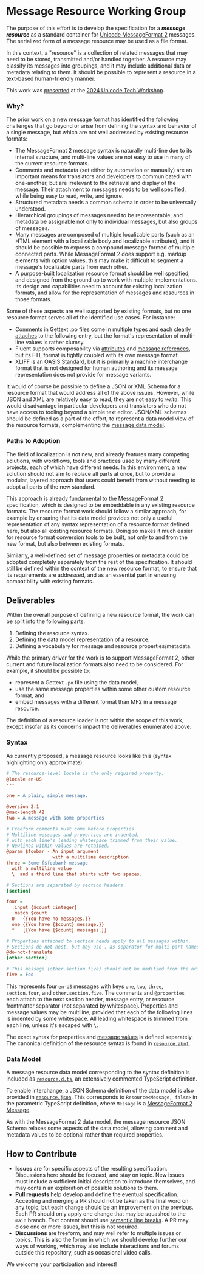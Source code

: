 # Message Resource Working Group

The purpose of this effort is to develop the specification
for a **_message resource_** as a standard container for [Unicode MessageFormat 2] messages.
The serialized form of a message resource may be used as a file format.

[unicode messageformat 2]: https://github.com/unicode-org/message-format-wg

In this context, a "resource" is a collection of related messages
that may need to be stored, transmitted and/or handled together.
A resource may classify its messages into groupings,
and it may include additional data or metadata relating to them.
It should be possible to represent a resource in a text-based human-friendly manner.

This work was [presented](https://www.youtube.com/watch?v=ksgm_B-uUCU)
at the [2024 Unicode Tech Workshop](https://www.unicode.org/events/utw/2024/).

### Why?

The prior work on a new message format has identified the following challenges
that go beyond or arise from defining the syntax and behavior of a single message,
but which are not well addressed by existing resource formats:

- The MessageFormat 2 message syntax is naturally multi-line due to its internal structure,
  and multi-line values are not easy to use in many of the current resource formats.
- Comments and metadata (set either by automation or manually)
  are an important means for translators and developers to communicated with one-another,
  but are irrelevant to the retrieval and display of the message.
  Their attachment to messages needs to be well specified,
  while being easy to read, write, and ignore.
- Structured metadata needs a common schema in order to be universally understood.
- Hierarchical groupings of messages need to be representable,
  and metadata be assignable not only to individual messages,
  but also groups of messages.
- Many messages are composed of multiple localizable parts
  (such as an HTML element with a localizable body and localizable attributes),
  and it should be possible to express a compound message formed of multiple connected parts.
  While MessageFormat 2 does support e.g. markup elements with option values,
  this may make it difficult to segment a message's localizable parts from each other.
- A purpose-built localization resource format should be well specified,
  and designed from the ground up to work with multiple implementations.
  Its design and capabilities need to account for existing localization formats,
  and allow for the representation of messages and resources in those formats.

Some of these aspects are well supported by existing formats,
but no one resource format serves all of the identified use cases.
For instance:

- Comments in Gettext .po files come in multiple types and each [clearly attaches] to the following entry,
  but the format's representation of multi-line values is rather clumsy.
- Fluent supports composability via [attributes] and [message references],
  but its FTL format is tightly coupled with its own message format.
- XLIFF is an [OASIS Standard],
  but it is primarily a machine interchange format that is not designed for human authoring
  and its message representation does not provide for message variants.

It would of course be possible to define a JSON or XML Schema
for a resource format that would address all of the above issues.
However, while JSON and XML are relatively easy to read, they are not easy to _write_.
This would disadvantage in particular developers and translators
who do not have access to tooling beyond a simple text editor.
JSON/XML schemas should be defined as a part of the effort,
to represent a data model view of the resource formats,
complementing the [message data model].

[clearly attaches]: https://www.gnu.org/software/gettext/manual/html_node/PO-Files.html
[attributes]: https://projectfluent.org/fluent/guide/attributes.html
[message references]: https://projectfluent.org/fluent/guide/references.html
[message data model]: https://github.com/unicode-org/message-format-wg/tree/main/spec/data-model
[OASIS Standard]: https://docs.oasis-open.org/xliff/xliff-core/v2.1/os/xliff-core-v2.1-os.html

### Paths to Adoption

The field of localization is not new, and already features many competing solutions,
with workflows, tools and practices used by many different projects,
each of which have different needs.
In this environment, a new solution should not aim to replace all parts at once,
but to provide a modular, layered approach that users could benefit from
without needing to adopt all parts of the new standard.

This approach is already fundamental to the MessageFormat 2 specification,
which is designed to be embeddable in any existing resource formats.
The resource format work should follow a similar approach,
for example by ensuring that its data model provides not only a useful representation
of any syntax representation of a resource format defined here,
but also all existing resource formats.
Doing so makes it much easier for resource format conversion tools to be built,
not only to and from the new format, but also between existing formats.

Similarly, a well-defined set of message properties or metadata
could be adopted completely separately from the rest of the specification.
It should still be defined within the context of the new resource format,
to ensure that its requirements are addressed,
and as an essential part in ensuring compatibility with existing formats.

## Deliverables

Within the overall purpose of defining a new resource format,
the work can be split into the following parts:

1. Defining the resource syntax.
2. Defining the data model representation of a resource.
3. Defining a vocabulary for message and resource properties/metadata.

While the primary driver for the work is to support MessageFormat 2,
other current and future localization formats also need to be considered.
For example, it should be possible to:

- represent a Gettext `.po` file using the data model,
- use the same message properties within some other custom resource format, and
- embed messages with a different format than MF2 in a message resource.

The definition of a resource loader is not within the scope of this work,
except insofar as its concerns impact the deliverables enumerated above.

### Syntax

As currently proposed,
a message resource looks like this
(syntax highlighting only approximate):

```ini
# The resource-level locale is the only required property.
@locale en-US
---

one = A plain, simple message.

@version 2.1
@max-length 42
two = A message with some properties

# Freeform comments must come before properties.
# Multiline messages and properties are indented,
# with each line's leading whitespace trimmed from their value.
# Newlines within values are retained.
@param $foobar - An input argument
                 with a multiline description
three = Some {$foobar} message
  with a multiline value
  \  and a third line that starts with two spaces.

# Sections are separated by section headers.
[section]

four =
  .input {$count :integer}
  .match $count
  0   {{You have no messages.}}
  one {{You have {$count} message.}}
  *   {{You have {$count} messages.}}

# Properties attached to section heads apply to all messages within.
# Sections do not nest, but may use . as separator for multi-part names.
@do-not-translate
[other.section]

# This message (other.section.five) should not be modified from the original.
five = Foo
```

This represents four `en-US` messages with keys `one`, `two`, `three`, `section.four`, and `other.section.five`.
The comments and `@properties` each attach to the next
section header, message entry, or resource frontmatter separator (not separated by whitespace).
Properties and message values may be multiline, provided that each of the following lines is indented by some whitespace.
All leading whitespace is trimmed from each line, unless it's escaped with `\`.

The exact syntax for properties and
[message values](https://github.com/unicode-org/message-format-wg/blob/main/spec/syntax.md)
is defined separately.
The canonical definition of the resource syntax is found in [`resource.abnf`](./resource.abnf).

### Data Model

A message resource data model corresponding to the syntax definition
is included as [`resource.d.ts`](./resource.d.ts),
an extensively commented TypeScript definition.

To enable interchange, a JSON Schema definition of the data model
is also provided in [`resource.json`](./resource.json).
This corresponds to `Resource<Message, false>`
in the parametric TypeScript definition,
where `Message` is a [MessageFormat 2 Message](https://github.com/unicode-org/message-format-wg/blob/main/spec/data-model/README.md#messages).

As with the MessageFormat 2 data model,
the message resource JSON Schema relaxes some aspects of the data model,
allowing comment and metadata values to be optional rather than required properties.

## How to Contribute

- **Issues** are for specific aspects of the resulting specification.
  Discussions here should be focused, and stay on topic.
  New issues must include a sufficient initial description to introduce themselves,
  and may contain an exploration of possible solutions to them.
- **Pull requests** help develop and define the eventual specification.
  Accepting and merging a PR should not be taken as the final word on any topic,
  but each change should be an improvement on the previous.
  Each PR should only apply one change that may be squashed to the `main` branch.
  Text content should use [semantic line breaks](https://sembr.org/).
  A PR may close one or more issues, but this is not required.
- **Discussions** are freeform, and may well refer to multiple issues or topics.
  This is also the forum in which we should develop further our ways of working,
  which may also include interactions and forums outside this repository,
  such as occasional video calls.

We welcome your participation and interest!

